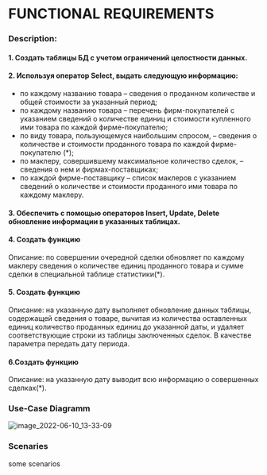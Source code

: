 # FUNCTIONAL REQUIREMENTS

### Description:<br>
#### 1. Создать таблицы БД с учетом ограничений целостности данных.<br>
#### 2. Используя оператор Select, выдать следующую информацию:<br>
* по каждому названию товара – сведения о проданном количестве и общей стоимости за указанный период;<br>
* по каждому названию товара – перечень фирм-покупателей с указанием сведений о количестве единиц и стоимости купленного ими товара по каждой фирме-покупателю;<br>
* по виду товара, пользующемуся наибольшим спросом, – сведения о количестве и стоимости проданного товара по каждой фирме-покупателю (*);<br>
* по маклеру, совершившему максимальное количество сделок, – сведения о нем и фирмах-поставщиках;<br>
* по каждой фирме-поставщику – список маклеров с указанием сведений о количестве и стоимости проданного ими товара по каждому маклеру.<br>

#### 3. Обеспечить с помощью операторов Insert, Update, Delete обновление информации в указанных таблицах.<br>
#### 4. Создать функцию<br>
Описание: по совершении очередной сделки обновляет по каждому маклеру сведения о количестве единиц проданного товара и сумме сделки в специальной таблице статистики(*).<br>
#### 5. Создать функцию<br>
Описание: на указанную дату выполняет обновление данных таблицы, содержащей сведения о товаре, вычитая из количества оставленных единиц количество проданных единиц до указанной даты, и удаляет соответствующие строки из таблицы заключенных сделок. В качестве параметра передать дату периода.<br>
#### 6.Создать функцию<br>
Описание: на указанную дату выводит всю информацию о совершенных сделках(*).<br>
### Use-Case Diagramm
![image_2022-06-10_13-33-09](https://user-images.githubusercontent.com/78850311/173048438-43ab09ff-c6dc-4528-a82c-40d166e3e100.png)<br>
### Scenaries
some scenarios<br>
